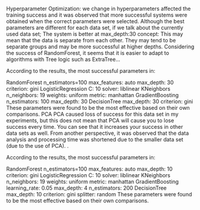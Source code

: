 <p>Hyperparameter Optimization:
we change in hyperparameters affected the training success and it was observed that more successful systems were obtained when the correct parameters were selected. Although the best parameters are different for each data set, if we talk about the currently used data set; The system is better at max_depth:30 concept: This may mean that the data is separate from each other. They may tend to be separate groups and may be more successful at higher depths. Considering the success of RandomForest, it seems that it is easier to adapt to algorithms with Tree logic such as ExtraTree...

According to the results, the most successful parameters in:

RandomForest
n_estimators=100
max_features: auto
max_depth: 30
criterion: gini
LogisticRegression
C: 10
solver: liblinear
KNeighbors
n_neighbors: 19
weights: uniform
metric: manhattan
GradientBoosting
n_estimators: 100
max_depth: 30
DecisionTree
max_depth: 30
criterion: gini
These parameters were found to be the most effective based on their own comparisons.
PCA
PCA caused loss of success for this data set in my experiments, but this does not mean that PCA will cause you to lose success every time. You can see that it increases your success in other data sets as well. From another perspective, it was observed that the data analysis and processing time was shortened due to the smaller data set (due to the use of PCA). .

According to the results, the most successful parameters in:

RandomForest
n_estimators=100
max_features: auto
max_depth: 10
criterion: gini
LogisticRegression
C: 10
solver: liblinear
KNeighbors
n_neighbors: 19
weights: uniform
metric: manhattan
GradientBoosting
learning_rate: 0.05
max_depth: 4
n_estimators: 200
DecisionTree
max_depth: 10
criterion: gini
splitter: random
These parameters were found to be the most effective based on their own comparisons.</p>
